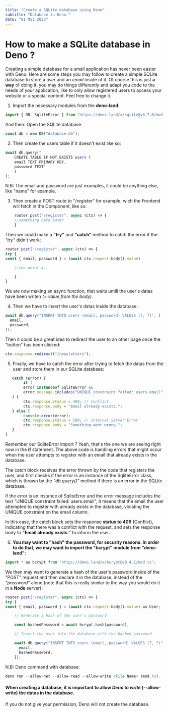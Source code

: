 ```yaml
---
title: "Create a SQLite database using Deno"
subtitle: "Database in Deno "
date: "01 Mai 2023"
---
```


# How to make a SQLite database in Deno ?

Creating a simple database for a small application has never been easier with Deno.
Here are some steps you may follow to create a simple SQLite database to store a _user_
and an _email_ inside of it. Of course this is just **a way** of doing it, you may
do things differently and adapt you code to the needs of your application, like to only allow
registered users to access your website or a special content. Feel free to change it.

1. Import the necessary modules from the **deno-land**:

```js
import { DB, SqliteError } from "https://deno.land/x/sqlite@v3.7.0/mod.ts";
```

And then: Open the SQLite database

```js
const db = new DB("database.db");
```

2.  Then create the users table if it doesn't exist like so:

```js
await db.query("
    CREATE TABLE IF NOT EXISTS users (
    email TEXT PRIMARY KEY,
    password TEXT"
    )
);
```

N.B: The email and password are just examples, it could be anything else, like "name" for example.

3. Then create a POST route to "/register" for example, wich the Frontend will fetch in the Component, like so:

```js
    router.post("/register", async (ctx) => {
    //something here later
    }
```

Then we could make a **"try"** and **"catch"** method to catch the error if the _"try"_ didn't work:

```js
router.post("/register", async (ctx) => {
try {
const { email, password } = (await ctx.request.body().value)

    //see point 4...

    }
}
```

We are now making an async function, that waits untill the user's datas have been writen _(= value from the body)_.

4. Then we have to insert the user's datas inside the database:

```js
await db.query("INSERT INTO users (email, password) VALUES (?, ?)", [
  email,
  password,
]);
```

Then it could be a great idea to redirect the user to an other page once the "button" has been clicked:

```js
ctx.response.redirect("/newsletters");
```

5. Finally, we have to catch the error after trying to fetch the datas from the user and store them in our SQLite database:

```js
   catch (error) {
        if (
        error instanceof SqliteError &&
        error.message.includes("UNIQUE constraint failed: users.email")
   ) {
        ctx.response.status = 409; // Conflict
        ctx.response.body = "Email already exists.";
   } else {
        console.error(error);
        ctx.response.status = 500; // Internal Server Error
        ctx.response.body = "Something went wrong.";
   }
}
```

Remember our SqliteError import ? Yeah, that's the one we are seeing right now in the **if** statement.
The above code is handling errors that might occur when the user attempts to register with an email that already exists in the database.

The catch block receives the error thrown by the code that registers the user,
and first checks if the error is an instance of the SqliteError class,
which is thrown by the _"db.query()"_ method if there is an error in the SQLite database.

If the error is an instance of SqliteError and the error message includes the text "UNIQUE constraint failed: users.email",
it means that the email the user attempted to register with already exists in the database, violating the UNIQUE constraint on the email column.

In this case, the catch block sets the response **status to 409** (Conflict), indicating that there was a conflict with the request,
and sets the response body to **"Email already exists."** to inform the user.

6. **You may want to "hash" the password, for security reasons. In order to do that, we may want to import the "bcrypt" module from "deno-land":**

```js
import * as bcrypt from "https://deno.land/x/bcrypt@v0.4.1/mod.ts";
```

We then may want to generate a hash of the user's password inside of the "POST" request and then declare it in the database, instead of the _"password"_ alone (note that this is really similar to the way you would do it in a
**Node** server):

```js
router.post("/register", async (ctx) => {
try {
const { email, password } = (await ctx.request.body().value) as User;

    // Generate a hash of the user's password

    const hashedPassword = await bcrypt.hash(password);

    // Insert the user into the database with the hashed password

    await db.query("INSERT INTO users (email, password) VALUES (?, ?)", [
      email,
      hashedPassword,
    ]);
```

N.B: Deno command with database:

```js
deno run --allow-net --allow-read --allow-write <File Name> (mod.ts).
```

#### When creating a database, it is important to allow _Deno_ to _write_ (--allow-write) the datas in the database.

If you do not give your permission, Deno will not create the database.
